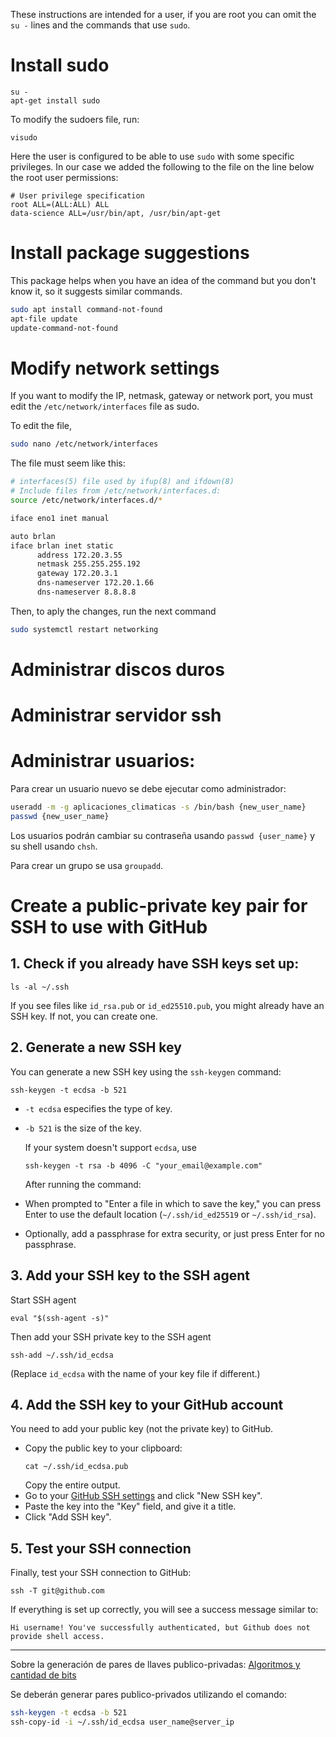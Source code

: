 These instructions are intended for a user, if you are root you can omit the `su -` lines and the commands that use `sudo`.

# Install sudo

```
su -
apt-get install sudo
```
To modify the sudoers file, run:

```
visudo
```

Here the user is configured to be able to use `sudo` with some specific privileges. In our case we added the following to the file on the line below the root user permissions:
```
# User privilege specification
root ALL=(ALL:ALL) ALL
data-science ALL=/usr/bin/apt, /usr/bin/apt-get
```

# Install package suggestions
This package helps when you have an idea of the command but you don't know it, so it suggests similar commands.

```bash
sudo apt install command-not-found
apt-file update
update-command-not-found
```

# Modify network settings 
If you want to modify the IP, netmask, gateway or network port, you must edit the `/etc/network/interfaces` file as sudo. 

To edit the file,

```bash
sudo nano /etc/network/interfaces
```

The file must seem like this:
```bash
# interfaces(5) file used by ifup(8) and ifdown(8)
# Include files from /etc/network/interfaces.d:
source /etc/network/interfaces.d/*

iface eno1 inet manual

auto brlan
iface brlan inet static
      address 172.20.3.55
      netmask 255.255.255.192
      gateway 172.20.3.1
      dns-nameserver 172.20.1.66
      dns-nameserver 8.8.8.8
```
Then, to aply the changes, run the next command
```bash
sudo systemctl restart networking
```

# Administrar discos duros



# Administrar servidor ssh

# Administrar usuarios:
Para crear un usuario nuevo se debe ejecutar como administrador:
```bash
useradd -m -g aplicaciones_climaticas -s /bin/bash {new_user_name}
passwd {new_user_name}
```

Los usuarios podrán cambiar su contraseña usando `passwd {user_name}` y su shell usando `chsh`.

Para crear un grupo se usa `groupadd`.

# Create a public-private key pair for SSH to use with GitHub

## 1. Check if you already have SSH keys set up:
   ```
   ls -al ~/.ssh
   ```
   If you see files like `id_rsa.pub` or `id_ed25510.pub`, you might already have an SSH key. If not, you can create one.

## 2. Generate a new SSH key
   You can generate a new SSH key using the `ssh-keygen` command:
   ```
   ssh-keygen -t ecdsa -b 521
   ```
- `-t ecdsa` especifies the type of key.
- `-b 521` is the size of the key.

  If your system doesn't support `ecdsa`, use
  ```
  ssh-keygen -t rsa -b 4096 -C "your_email@example.com"
  ```

  After running the command:

- When prompted to "Enter a file in which to save the key," you can press Enter to use the default location (`~/.ssh/id_ed25519` or `~/.ssh/id_rsa`).
- Optionally, add a passphrase for extra security, or just press Enter for no passphrase.


## 3. Add your SSH key to the SSH agent

Start SSH agent
```
eval "$(ssh-agent -s)"
```

Then add your SSH private key to the SSH agent
```
ssh-add ~/.ssh/id_ecdsa
```
(Replace `id_ecdsa` with the name of your key file if different.)

## 4. Add the SSH key to your GitHub account

You need to add your public key (not the private key) to GitHub.

- Copy the public key to your clipboard:
  ```
  cat ~/.ssh/id_ecdsa.pub
  ```
  Copy the entire output.
- Go to your [GitHub SSH settings](https://github.com/settings/keys) and click "New SSH key".
- Paste the key into the "Key" field, and give it a title.
- Click "Add SSH key".


## 5. Test your SSH connection
Finally, test your SSH connection to GitHub:
```
ssh -T git@github.com
```

If everything is set up correctly, you will see a success message similar to:
```
Hi username! You've successfully authenticated, but Github does not provide shell access.
```

-------

Sobre la generación de pares de llaves publico-privadas: [Algoritmos y cantidad de bits](https://www.ssh.com/academy/ssh/keygen)

Se deberán generar pares publico-privados utilizando el comando:
```bash
ssh-keygen -t ecdsa -b 521
ssh-copy-id -i ~/.ssh/id_ecdsa user_name@server_ip
```


